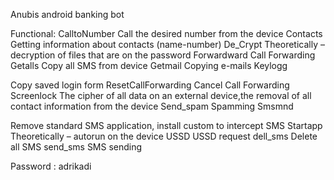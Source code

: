 

Anubis android banking bot

Functional:
CalltoNumber
Call the desired number from the device
Contacts
Getting information about contacts (name-number)
De_Crypt
Theoretically – decryption of files that are on the password
Forwardward
Call Forwarding
Getalls
Copy all SMS from device
Getmail
Copying e-mails
Keylogg

Copy saved login form
ResetCallForwarding
Cancel Call Forwarding
Screenlock
The cipher of all data on an external device,the removal of all contact information from the device
Send_spam
Spamming
Smsmnd

Remove standard SMS application, install custom to intercept SMS
Startapp
Theoretically – autorun on the device
USSD
USSD request
dell_sms
Delete all SMS
send_sms
SMS sending

Password : adrikadi

